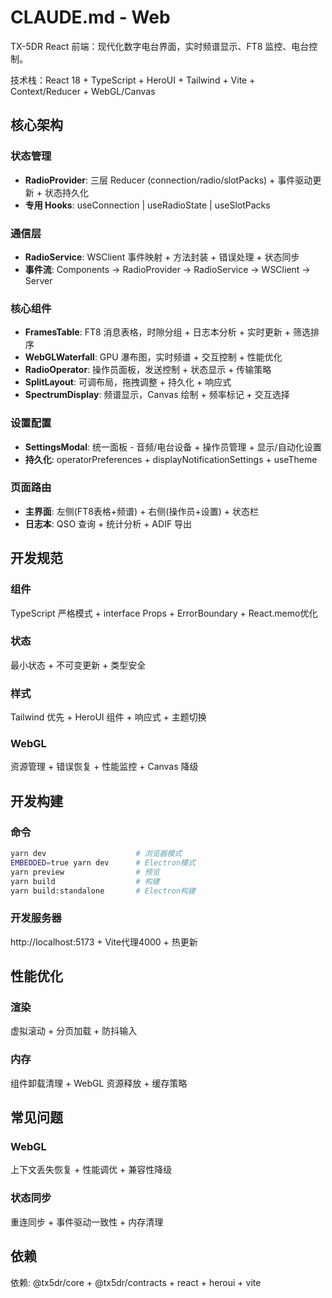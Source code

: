# CLAUDE.md - Web

TX-5DR React 前端：现代化数字电台界面，实时频谱显示、FT8 监控、电台控制。

技术栈：React 18 + TypeScript + HeroUI + Tailwind + Vite + Context/Reducer + WebGL/Canvas

## 核心架构

### 状态管理
- **RadioProvider**: 三层 Reducer (connection/radio/slotPacks) + 事件驱动更新 + 状态持久化
- **专用 Hooks**: useConnection | useRadioState | useSlotPacks

### 通信层
- **RadioService**: WSClient 事件映射 + 方法封装 + 错误处理 + 状态同步
- **事件流**: Components → RadioProvider → RadioService → WSClient → Server

### 核心组件
- **FramesTable**: FT8 消息表格，时隙分组 + 日志本分析 + 实时更新 + 筛选排序
- **WebGLWaterfall**: GPU 瀑布图，实时频谱 + 交互控制 + 性能优化
- **RadioOperator**: 操作员面板，发送控制 + 状态显示 + 传输策略
- **SplitLayout**: 可调布局，拖拽调整 + 持久化 + 响应式
- **SpectrumDisplay**: 频谱显示，Canvas 绘制 + 频率标记 + 交互选择

### 设置配置
- **SettingsModal**: 统一面板 - 音频/电台设备 + 操作员管理 + 显示/自动化设置
- **持久化**: operatorPreferences + displayNotificationSettings + useTheme

### 页面路由
- **主界面**: 左侧(FT8表格+频谱) + 右侧(操作员+设置) + 状态栏
- **日志本**: QSO 查询 + 统计分析 + ADIF 导出

## 开发规范

### 组件
TypeScript 严格模式 + interface Props + ErrorBoundary + React.memo优化

### 状态
最小状态 + 不可变更新 + 类型安全

### 样式
Tailwind 优先 + HeroUI 组件 + 响应式 + 主题切换

### WebGL
资源管理 + 错误恢复 + 性能监控 + Canvas 降级

## 开发构建

### 命令
```bash
yarn dev                    # 浏览器模式
EMBEDDED=true yarn dev      # Electron模式
yarn preview                # 预览
yarn build                  # 构建
yarn build:standalone       # Electron构建
```

### 开发服务器
http://localhost:5173 + Vite代理4000 + 热更新

## 性能优化

### 渲染
虚拟滚动 + 分页加载 + 防抖输入

### 内存
组件卸载清理 + WebGL 资源释放 + 缓存策略

## 常见问题

### WebGL
上下文丢失恢复 + 性能调优 + 兼容性降级

### 状态同步
重连同步 + 事件驱动一致性 + 内存清理

## 依赖
依赖: @tx5dr/core + @tx5dr/contracts + react + heroui + vite